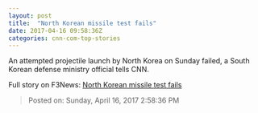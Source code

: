 ```yaml
---
layout: post
title:  "North Korean missile test fails"
date: 2017-04-16 09:58:36Z
categories: cnn-com-top-stories
---
```


An attempted projectile launch by North Korea on Sunday failed, a South Korean defense ministry official tells CNN.


Full story on F3News: [North Korean missile test fails](http://www.f3nws.com/n/4gYHcH)

> Posted on: Sunday, April 16, 2017 2:58:36 PM
